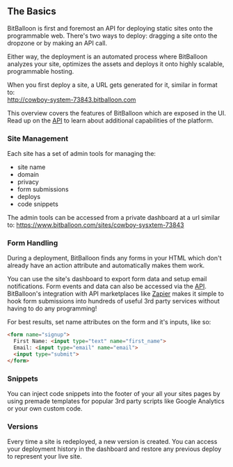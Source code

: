 ## The Basics


BitBalloon is first and foremost an API for deploying static sites onto the programmable web. There's two ways to deploy: dragging a site onto the dropzone or by making an API call.

Either way, the deployment is an automated process where BitBalloon analyzes your site, optimizes the assets and deploys it onto highly scalable, programmable hosting.

When you first deploy a site, a URL gets generated for it, similar in format to:<br/> http://cowboy-system-73843.bitballoon.com

<div class="panel">
This overview covers the features of BitBalloon which are exposed in the UI. Read up on the <a href="/api#sites">API</a> to learn about additional capabilities of the platform.
</div>

### Site Management

Each site has a set of admin tools for managing the:

* site name
* domain
* privacy
* form submissions
* deploys
* code snippets

The admin tools can be accessed from a private dashboard at a url similar to:
https://www.bitballoon.com/sites/cowboy-sysxtem-73843


### Form Handling

During a deployment, BitBalloon finds any forms in your HTML which don't already have an action attribute and automatically makes them work.

You can use the site's dashboard to export form data and setup email notifications. Form events and data can also be accessed via the <a href="/api#forms">API</a>. BitBalloon's integration with API marketplaces like <a href="/docs/zapier">Zapier</a> makes it simple to hook form submissions into hundreds of useful 3rd party services without having to do any programming!

For best results, set name attributes on the form and it's inputs, like so:

```html
<form name="signup">
  First Name: <input type="text" name="first_name">
  Email: <input type="email" name="email">
  <input type="submit">
</form>
```



### Snippets

You can inject code snippets into the footer of your all your sites pages by using premade templates for popular 3rd party scripts like Google Analytics or your own custom code.


### Versions

Every time a site is redeployed, a new version is created. You can access your deployment history in the dashboard and restore any previous deploy to represent your live site.
